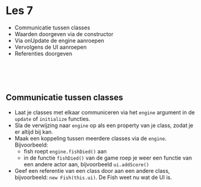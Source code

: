 # Les 7

- Communicatie tussen classes
- Waarden doorgeven via de constructor 
- Via onUpdate de engine aanroepen
- Vervolgens de UI aanroepen
- Referenties doorgeven

<Br>
<Br>
<Br>

## Communicatie tussen classes

- Laat je classes met elkaar communiceren via het `engine` argument in de `update` of `initialize` functies.
- Sla de verwijzing naar `engine` op als een property van je class, zodat je er altijd bij kan.
- Maak een koppeling tussen meerdere classes via de `engine`. Bijvoorbeeld:
    - fish roept `engine.fishDied()` aan
    - in de functie `fishDied()` van de game roep je weer een functie van een andere actor aan, bijvoorbeeld `ui.addScore()`
- Geef een referentie van een class door aan een andere class, bijvoorbeeld: `new Fish(this.ui)`. De Fish weet nu wat de UI is.
